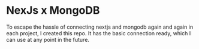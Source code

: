 # NexJs x MongoDB

To escape the hassle of connecting nextjs and mongodb again and again in each project, I created this repo. It has the basic connection ready, which I can use at any point in the future.
